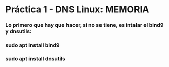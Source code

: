 # Práctica 1 - DNS Linux: MEMORIA

### Lo primero que hay que hacer, si no se tiene, es intalar el bind9 y dnsutils:
### sudo apt install bind9
### sudo apt install dnsutils